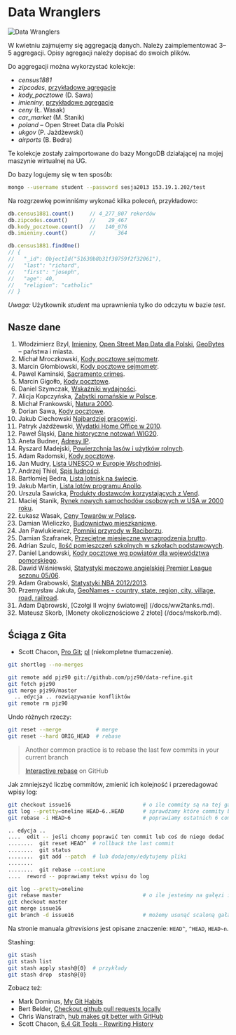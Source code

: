 # Data Wranglers

![Data Wranglers](https://raw.github.com/nosql/data-refine/master/images/data-wrangler.jpg)

W kwietniu zajmujemy się aggregacją danych. Należy zaimplementować
3–5 aggregacji. Opisy agregacji należy dopisać do swoich plików.

Do aggregacji można wykorzystać kolekcje:

* *census1881*
* *zipcodes*, [przykładowe agregacje](/Aggregation-Framework-Examples-in-Javascript.md)
* *kody_pocztowe* (D. Sawa)
* *imieniny*, [przykładowe agregacje](/Aggregation-Framework-Examples-in-Javascript.md)
* *ceny* (Ł. Wasak)
* *car_market* (M. Stanik)
* *poland* – Open Street Data dla Polski
* *ukgov* (P. Jażdżewski)
* *airports* (B. Bedra)


Te kolekcje zostały zaimportowane do bazy MongoDB działającej
na mojej maszynie wirtualnej na UG.

Do bazy logujemy się w ten sposób:

```sh
mongo --username student --password sesja2013 153.19.1.202/test
```

Na rozgrzewkę powinniśmy wykonać kilka poleceń, przykładowo:

```js
db.census1881.count()     // 4_277_807 rekordów
db.zipcodes.count()       //    29_467
db.kody_pocztowe.count()  //   140_076
db.imieniny.count()       //       364

db.census1881.findOne()
// {
//   "_id": ObjectId("51630b8b31f30759f2f32061"),
//   "last": "richard",
//   "first": "joseph",
//   "age": 40,
//   "religion": "catholic"
// }
```

*Uwaga:* Użytkownik *student* ma uprawnienia tylko do odczytu w bazie
 *test*.


## Nasze dane

1. Włodzimierz Bzyl, [Imieniny](/docs/anon.md),
   [Open Street Map Data dla Polski](/docs/osm.md),
   [GeoBytes](/docs/geobytes.md) – państwa i miasta.
1. Michał Mroczkowski, [Kody pocztowe sejmometr](/docs/mmroczkowski.md).
1. Marcin Głombiowski, [Kody pocztowe sejmometr](/docs/mglombiowski.md).
1. Pawel Kaminski, [Sacramento crimes](/docs/pkamin.md).
1. Marcin Gigołło, [Kody pocztowe](/docs/6i6ant.md).
1. Daniel Szymczak, [Wskaźniki wydajności](/docs/dszymczak.md).
1. Alicja Kopczyńska, [Zabytki romańskie w Polsce](/docs/alka74a.md).
1. Michał Frankowski, [Natura 2000](/docs/mfrankowski.md).
1. Dorian Sawa, [Kody pocztowe](/docs/dsawa.md).
1. Jakub Ciechowski [Najbardziej pracowici](/docs/jciechowski.md).
1. Patryk Jażdżewski, [Wydatki Home Office w 2010](/docs/pjazdzewski.md).
1. Paweł Śląski, [Dane historyczne notowań WIG20](/docs/pslaski.md).
1. Aneta Budner, [Adresy IP](/docs/abudner.md).
1. Ryszard Madejski, [Powierzchnia lasów i użytków rolnych](/docs/xjedam.md).
1. Adam Radomski, [Kody pocztowe](/docs/aradomski.md).
1. Jan Mudry, [Lista UNESCO w Europie Wschodniej](/docs/jmudry.md).
1. Andrzej Thiel, [Spis ludności](/docs/athiel.md).
1. Bartłomiej Bedra, [Lista lotnisk na świecie](/docs/bbedra.md).
1. Jakub Martin, [Lista lotów programu Apollo](/docs/jmartin.md).
1. Urszula Sawicka, [Produkty dostawców korzystających z Vend](/docs/usawicka.md).
1. Maciej Stanik, [Rynek nowych samochodów osobowych w USA w 2000 roku](/docs/180.md).
1. Łukasz Wasak, [Ceny Towarów w Polsce](/docs/lwasak.md).
1. Damian Wieliczko, [Budownictwo mieszkaniowe](/docs/wielik17.md).
1. Jan Pawlukiewicz, [Pomniki przyrody w Raciborzu](/docs/joshuaBE.md).
1. Damian Szafranek, [Przeciętne miesięczne wynagrodzenia brutto](/docs/dszafranek.md).
1. Adrian Szulc, [Ilość pomieszczeń szkolnych w szkołach podstawowych](/docs/aszulc.md).
1. Daniel Landowski, [Kody pocztowe wg powiatów dla województwa pomorskiego](/docs/dlandows.md).
1. Dawid Wiśniewski, [Statystyki meczowe angielskiej Premier League sezonu 05/06](/docs/dwisniewski.md).
1. Adam Grabowski, [Statystyki NBA 2012/2013](/docs/agrabows.md).
1. Przemysław Jakuła, [GeoNames - country, state, region, city, village, road, railroad](/docs/pjakula.md).
1. Adam Dąbrowski, [Czołgi II wojny światowej] (/docs/ww2tanks.md).
1. Mateusz Skorb, [Monety okolicznościowe 2 złote] (/docs/mskorb.md).

## Ściąga z Gita

* Scott Chacon, [Pro Git](http://git-scm.com/book);
  [pl](http://git-scm.com/book/pl) (niekompletne tłumaczenie).

```sh
git shortlog --no-merges

git remote add pjz90 git://github.com/pjz90/data-refine.git
git fetch pjz90
git merge pjz99/master
  .. edycja .. rozwiązywanie konfliktów
git remote rm pjz90
```

Undo różnych rzeczy:

```sh
git reset --merge           # merge
git reset --hard ORIG_HEAD  # rebase
```

> Another common practice is to rebase
> the last few commits in your current branch
>
> [Interactive rebase](https://help.github.com/articles/interactive-rebase) on GitHub

Jak zmniejszyć liczbę commitów, zmienić ich kolejność i przeredagować wpisy log:

```sh
git checkout issue16                       # o ile commity są na tej gałęzi
git log --pretty=oneline HEAD~6..HEAD      # sprawdzamy które commity będziemy zmieniać
git rebase -i HEAD~6                       # poprawiamy ostatnich 6 commitów

.. edycja ..
....  edit -- jeśli chcemy poprawić ten commit lub coś do niego dodać
........  git reset HEAD^  # rollback the last commit
........  git status
........  git add --patch  # lub dodajemy/edytujemy pliki
........
........  git rebase --contiune
....  reword -- poprawiamy tekst wpisu do log

git log --pretty=oneline
git rebase master                          # o ile jesteśmy na gałęzi issue16
git checkout master
git merge issue16
git branch -d issue16                      # możemy usunąć scaloną gałąź
```

Na stronie manuala *gitrevisions* jest opisane znaczenie:
`HEAD^`, `^HEAD`, `HEAD~n`.

Stashing:

```sh
git stash
git stash list
git stash apply stash@{0}  # przykłady
git stash drop  stash@{0}
```

Zobacz też:

* Mark Dominus, [My Git Habits](http://blog.plover.com/prog/git-habits.html)
* Bert Belder, [Checkout github pull requests locally](https://gist.github.com/piscisaureus/3342247)
* Chris Wanstrath, [hub makes git better with GitHub](http://defunkt.io/hub/)
* Scott Chacon, [6.4 Git Tools - Rewriting History](http://git-scm.com/book/en/Git-Tools-Rewriting-History)
